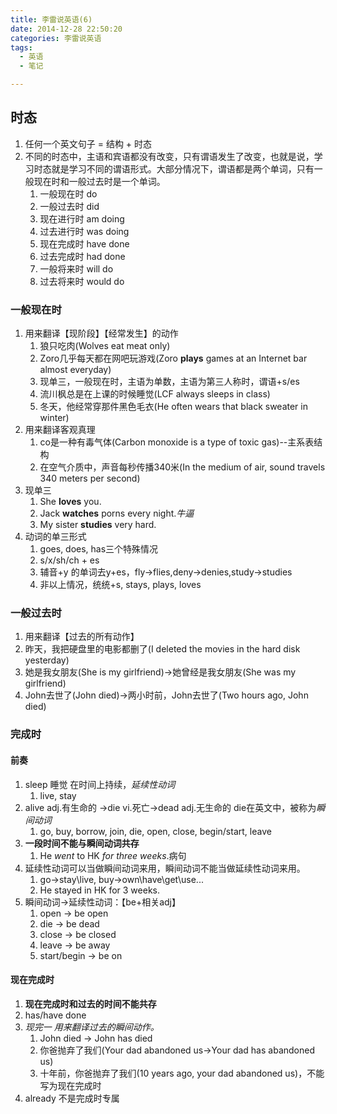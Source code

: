 ```yaml
---
title: 李雷说英语(6)
date: 2014-12-28 22:50:20
categories: 李雷说英语
tags: 
  - 英语
  - 笔记

---
```


## 时态

1. 任何一个英文句子 = 结构 + 时态
2. 不同的时态中，主语和宾语都没有改变，只有谓语发生了改变，也就是说，学习时态就是学习不同的谓语形式。大部分情况下，谓语都是两个单词，只有一般现在时和一般过去时是一个单词。
	1. 一般现在时 do
	2. 一般过去时 did
	3. 现在进行时 am doing
	4. 过去进行时 was doing
	5. 现在完成时 have done
	6. 过去完成时 had done
	7. 一般将来时 will do
	8. 过去将来时 would do
	
### 一般现在时

1. 用来翻译【现阶段】【经常发生】的动作
	1. 狼只吃肉(Wolves eat meat only)
	2. Zoro几乎每天都在网吧玩游戏(Zoro **plays** games at an Internet bar almost everyday)
	3. 现单三，一般现在时，主语为单数，主语为第三人称时，谓语+s/es
	4. 流川枫总是在上课的时候睡觉(LCF always sleeps in class)
	5. 冬天，他经常穿那件黑色毛衣(He often wears that black sweater in winter)
2. 用来翻译客观真理
	1. co是一种有毒气体(Carbon monoxide is a type of toxic gas)--主系表结构
	2. 在空气介质中，声音每秒传播340米(In the medium of air, sound travels 340 meters per second)
3. 现单三
	1. She **loves** you.
	2. Jack **watches** porns every night.*牛逼*
	3. My sister **studies** very hard.
4. 动词的单三形式
	1. goes, does, has三个特殊情况
	2. s/x/sh/ch + es
	3. 辅音+y 的单词去y+es，fly->flies,deny->denies,study->studies
	4. 非以上情况，统统+s, stays, plays, loves
	
### 一般过去时

1. 用来翻译【过去的所有动作】
2. 昨天，我把硬盘里的电影都删了(I deleted the movies in the hard disk yesterday)
3. 她是我女朋友(She is my girlfriend)->她曾经是我女朋友(She was my girlfriend)
4. John去世了(John died)->两小时前，John去世了(Two hours ago, John died)

### 完成时

#### 前奏

1. sleep 睡觉 在时间上持续，*延续性动词*
	1. live, stay
2. alive adj.有生命的 ->die vi.死亡->dead adj.无生命的
die在英文中，被称为*瞬间动词*
	1. go, buy, borrow, join, die, open, close, begin/start, leave
3. **一段时间不能与瞬间动词共存**
	1. He *went* to HK *for three weeks*.病句
4. 延续性动词可以当做瞬间动词来用，瞬间动词不能当做延续性动词来用。
	1. go->stay\live, buy->own\have\get\use...
	2. He stayed in HK for 3 weeks.
5. 瞬间动词->延续性动词：【be+相关adj】
	1. open -> be open
	2. die -> be dead
	3. close -> be closed
	4. leave -> be away
	5. start/begin -> be on
	
#### 现在完成时

1. **现在完成时和过去的时间不能共存**
2. has/have done
3. *现完一 用来翻译过去的瞬间动作。*
	1. John died -> John has died
	2. 你爸抛弃了我们(Your dad abandoned us->Your dad has abandoned us)
	3. 十年前，你爸抛弃了我们(10 years ago, your dad abandoned us)，不能写为现在完成时
4. already 不是完成时专属